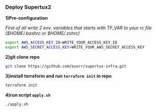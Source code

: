 ### Deploy Supertux2
**1)Pre-configuration**

*First of all write 2 env. variables that starts with TF_VAR to your rc file ($HOME/.bashrc or $HOME/.zshrc)*
```bash
export AWS_ACCESS_KEY_ID=WRITE_YOUR_ACCESS_KEY_ID
export AWS_SECRET_ACCESS_KEY=WRITE_YOUR_AWS_SECRET_ACCESS_KEY
```

**2)git clone repo**
```bash
git clone https://github.com/avorr/supertux-infra.git
```

**3)install terraform and run `terraform init` in repo**
```bash
terraform init
```
**4)run script  `apply.sh`**
```bash
./apply.sh
```
